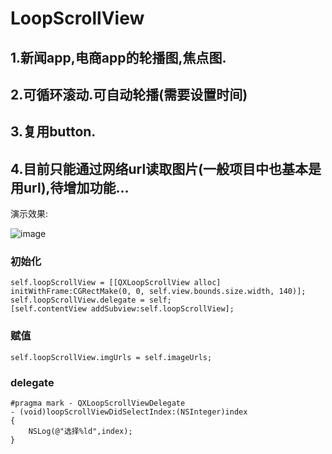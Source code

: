 LoopScrollView
==============

1.新闻app,电商app的轮播图,焦点图.
--------------
2.可循环滚动.可自动轮播(需要设置时间)
--------------
3.复用button.
--------------
4.目前只能通过网络url读取图片(一般项目中也基本是用url),待增加功能...
--------------

演示效果:

![image](https://raw.githubusercontent.com/qixin1106/LoopScrollView/master/LoopScrollView/loopView.gif)


### 初始化

    self.loopScrollView = [[QXLoopScrollView alloc] initWithFrame:CGRectMake(0, 0, self.view.bounds.size.width, 140)];
    self.loopScrollView.delegate = self;
    [self.contentView addSubview:self.loopScrollView];


### 赋值
 
    self.loopScrollView.imgUrls = self.imageUrls;
  
  
### delegate

    #pragma mark - QXLoopScrollViewDelegate
    - (void)loopScrollViewDidSelectIndex:(NSInteger)index
    {
        NSLog(@"选择%ld",index);
    }
